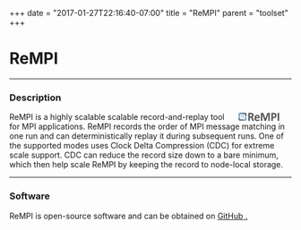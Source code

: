 +++
date = "2017-01-27T22:16:40-07:00"
title = "ReMPI"
parent = "toolset"
+++

<h1>ReMPI</h1>

---

### Description

<img src="../img/rempi_logo.svg" width="15%" alt="ReMPI Logo" title="ReMPI" align="right" style="margin-left: 20px; margin-right: 20px;"/>

ReMPI is a highly scalable scalable record-and-replay tool for MPI applications.
ReMPI records the order of MPI message matching in one run and can deterministically
replay it during subsequent runs. One of the supported modes uses Clock Delta
Compression (CDC) for extreme scale support. CDC can reduce the record size down
to a bare minimum, which then help scale ReMPI by keeping the record to node-local
storage.

---

### Software

ReMPI is open-source software and can be obtained on <a class="smooth-link" title="GitHub" href="https://github.com/PRUNERS/ReMPI"><u>GitHub</u> <i class="fa fa-github"></i>.


